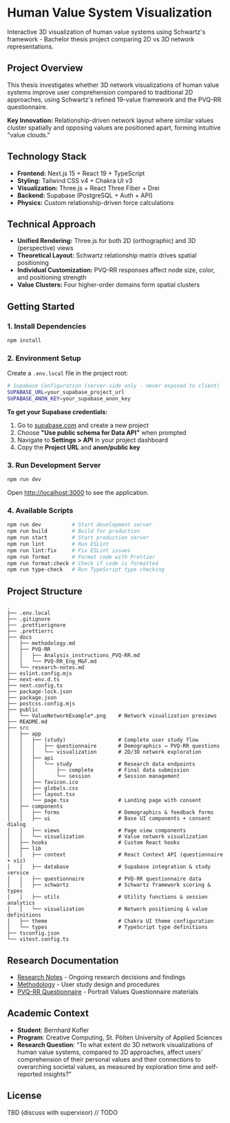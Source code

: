 # Human Value System Visualization

Interactive 3D visualization of human value systems using Schwartz's framework - Bachelor thesis project comparing 2D vs 3D network representations.

## Project Overview

This thesis investigates whether 3D network visualizations of human value systems improve user comprehension compared to traditional 2D approaches, using Schwartz's refined 19-value framework and the PVQ-RR questionnaire.

**Key Innovation:** Relationship-driven network layout where similar values cluster spatially and opposing values are positioned apart, forming intuitive "value clouds."

## Technology Stack

- **Frontend:** Next.js 15 + React 19 + TypeScript
- **Styling:** Tailwind CSS v4 + Chakra UI v3
- **Visualization:** Three.js + React Three Fiber + Drei
- **Backend:** Supabase (PostgreSQL + Auth + API)
- **Physics:** Custom relationship-driven force calculations

## Technical Approach

- **Unified Rendering:** Three.js for both 2D (orthographic) and 3D (perspective) views
- **Theoretical Layout:** Schwartz relationship matrix drives spatial positioning
- **Individual Customization:** PVQ-RR responses affect node size, color, and positioning strength
- **Value Clusters:** Four higher-order domains form spatial clusters

## Getting Started

### 1. Install Dependencies

```bash
npm install
```

### 2. Environment Setup

Create a `.env.local` file in the project root:

```bash
# Supabase Configuration (server-side only - never exposed to client)
SUPABASE_URL=your_supabase_project_url
SUPABASE_ANON_KEY=your_supabase_anon_key
```

**To get your Supabase credentials:**

1. Go to [supabase.com](https://supabase.com) and create a new project
2. Choose **"Use public schema for Data API"** when prompted
3. Navigate to **Settings > API** in your project dashboard
4. Copy the **Project URL** and **anon/public key**

### 3. Run Development Server

```bash
npm run dev
```

Open [http://localhost:3000](http://localhost:3000) to see the application.

### 4. Available Scripts

```bash
npm run dev          # Start development server
npm run build        # Build for production
npm run start        # Start production server
npm run lint         # Run ESLint
npm run lint:fix     # Fix ESLint issues
npm run format       # Format code with Prettier
npm run format:check # Check if code is formatted
npm run type-check   # Run TypeScript type checking
```

## Project Structure

```dir
.
├── .env.local
├── .gitignore
├── .prettierignore
├── .prettierrc
├── docs
│   ├── methodology.md
│   ├── PVQ-RR
│   │   ├── Analysis_instructions_PVQ-RR.md
│   │   └── PVQ-RR_Eng_M&F.md
│   └── research-notes.md
├── eslint.config.mjs
├── next-env.d.ts
├── next.config.ts
├── package-lock.json
├── package.json
├── postcss.config.mjs
├── public
│   └── ValueNetworkExample*.png    # Network visualization previews
├── README.md
├── src
│   ├── app
│   │   ├── (study)                 # Complete user study flow
│   │   │   ├── questionnaire       # Demographics → PVQ-RR questions
│   │   │   └── visualization       # 2D/3D network exploration
│   │   ├── api
│   │   │   └── study               # Research data endpoints
│   │   │       ├── complete        # Final data submission
│   │   │       └── session         # Session management
│   │   ├── favicon.ico
│   │   ├── globals.css
│   │   ├── layout.tsx
│   │   └── page.tsx                # Landing page with consent
│   ├── components
│   │   ├── forms                   # Demographics & feedback forms
│   │   ├── ui                      # Base UI components + consent dialog
│   │   ├── views                   # Page view components
│   │   └── visualization           # Value network visualization
│   ├── hooks                       # Custom React hooks
│   ├── lib
│   │   ├── context                 # React Context API (questionnaire + viz)
│   │   ├── database                # Supabase integration & study service
│   │   ├── questionnaire           # PVQ-RR questionnaire data
│   │   ├── schwartz                # Schwartz framework scoring & types
│   │   ├── utils                   # Utility functions & session analytics
│   │   └── visualization           # Network positioning & value definitions
│   ├── theme                       # Chakra UI theme configuration
│   └── types                       # TypeScript type definitions
├── tsconfig.json
└── vitest.config.ts
```

## Research Documentation

- [Research Notes](./docs/research-notes.md) - Ongoing research decisions and findings
- [Methodology](./docs/methodology.md) - User study design and procedures
- [PVQ-RR Questionnaire](./docs/PVQ-RR/) - Portrait Values Questionnaire materials

## Academic Context

- **Student**: Bernhard Kofler
- **Program**: Creative Computing, St. Pölten University of Applied Sciences
- **Research Question**:
"To what extent do 3D network visualizations of human value systems, compared
to 2D approaches, affect users' comprehension of their personal values and their
connections to overarching societal values, as measured by exploration time and
self-reported insights?"

## License

TBD (discuss with supervisor) // TODO
